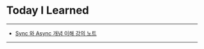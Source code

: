 # Today I Learned

- - -

- [Sync 와 Async 개념 이해 강의 노트](https://vincentgeranium.github.io/ios,/swift/2020/06/01/SyncAndAsyncBasicConceptUnderstand-Summary-1.html)

- - -
